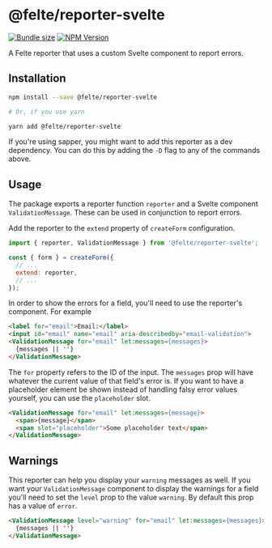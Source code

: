 # @felte/reporter-svelte

[![Bundle size](https://img.shields.io/bundlephobia/min/@felte/reporter-svelte)](https://bundlephobia.com/result?p=@felte/reporter-svelte)
[![NPM Version](https://img.shields.io/npm/v/@felte/reporter-svelte)](https://www.npmjs.com/package/@felte/reporter-svelte)

A Felte reporter that uses a custom Svelte component to report errors.

## Installation

```sh
npm install --save @felte/reporter-svelte

# Or, if you use yarn

yarn add @felte/reporter-svelte
```

If you're using sapper, you might want to add this reporter as a dev dependency. You can do this by adding the `-D` flag to any of the commands above.

## Usage

The package exports a reporter function `reporter` and a Svelte component `ValidationMessage`. These can be used in conjunction to report errors.

Add the reporter to the `extend` property of `createForm` configuration.

```javascript
import { reporter, ValidationMessage } from '@felte/reporter-svelte';

const { form } = createForm({
  // ...
  extend: reporter,
  // ...
});
```

In order to show the errors for a field, you'll need to use the reporter's component. For example

```html
<label for="email">Email:</label>
<input id="email" name="email" aria-describedby="email-validation">
<ValidationMessage for="email" let:messages={messages}>
  {messages || ''}
</ValidationMessage>
```

The `for` property refers to the ID of the input. The `messages` prop will have whatever the current value of that field's error is. If you want to have a placeholder element be shown instead of handling falsy error values yourself, you can use the `placeholder` slot.

```html
<ValidationMessage for="email" let:messages={message}>
  <span>{message}</span>
  <span slot="placeholder">Some placeholder text</span>
</ValidationMessage>
```

## Warnings

This reporter can help you display your `warning` messages as well. If you want your `ValidationMessage` component to display the warnings for a field you'll need to set the `level` prop to the value `warning`. By default this prop has a value of `error`.

```html
<ValidationMessage level="warning" for="email" let:messages={messages}>
  {messages || ''}
</ValidationMessage>
```
